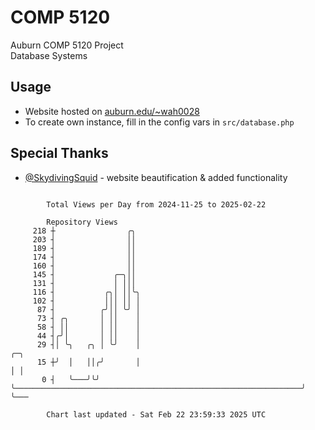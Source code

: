 # COMP 5120
Auburn COMP 5120 Project  
Database Systems

## Usage
- Website hosted on [auburn.edu/~wah0028](https://webhome.auburn.edu/~wah0028/)
- To create own instance, fill in the config vars in `src/database.php`

## Special Thanks
- [@SkydivingSquid](https://github.com/SkydivingSquid) - website beautification & added functionality

```

        Total Views per Day from 2024-11-25 to 2025-02-22

        Repository Views
     218 ┼                ╭╮
     203 ┤                ││
     189 ┤                ││
     174 ┤                ││
     160 ┤                ││
     145 ┤             ╭─╮││
     131 ┤             │ │││
     116 ┤           ╭╮│ ││╰╮
     102 ┤           │││ ││ │
      87 ┤          ╭╯││ ╰╯ │
      73 ┤ ╭╮       │ ││    │
      58 ┤ ││       │ ││    │
      44 ┤╭╯│       │ ││    │
      29 ┤│ ╰╮   ╭╮ │ ╰╯    │                                                                ╭─╮
      15 ┼╯  │   ││╭╯       │                                                                │ │
       0 ┤   ╰───╯╰╯        ╰────────────────────────────────────────────────────────────────╯ ╰───

        Chart last updated - Sat Feb 22 23:59:33 2025 UTC
        
```

